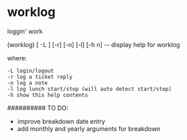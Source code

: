 # worklog
loggin' work

(worklog) [ -L ] [-r] [-n] [-l] [-h n] -- display help for worklog

where:


    -L login/logout 
    -r log a ticket reply
    -n log a note
    -l log lunch start/stop (will auto detect start/stop)
    -h show this help contents


##########
TO DO:
- improve breakdown date entry
- add monthly and yearly arguments for breakdown 
 
